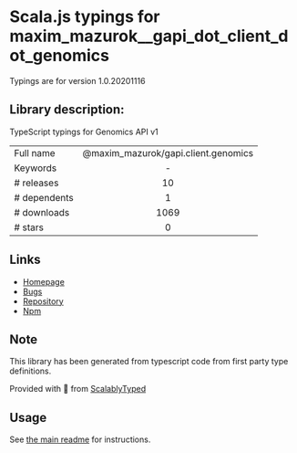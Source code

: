 
# Scala.js typings for maxim_mazurok__gapi_dot_client_dot_genomics

Typings are for version 1.0.20201116

## Library description:
TypeScript typings for Genomics API v1

|                    |                 |
| ------------------ | :-------------: |
| Full name          | @maxim_mazurok/gapi.client.genomics |
| Keywords           | - |
| # releases         | 10 |
| # dependents       | 1 |
| # downloads        | 1069 |
| # stars            | 0 |

## Links
- [Homepage](https://github.com/Maxim-Mazurok/google-api-typings-generator#readme)
- [Bugs](https://github.com/Maxim-Mazurok/google-api-typings-generator/issues)
- [Repository](https://github.com/Maxim-Mazurok/google-api-typings-generator)
- [Npm](https://www.npmjs.com/package/%40maxim_mazurok%2Fgapi.client.genomics)
    


## Note
This library has been generated from typescript code from first party type definitions.

Provided with :purple_heart: from [ScalablyTyped](https://github.com/oyvindberg/ScalablyTyped)

## Usage
See [the main readme](../../readme.md) for instructions.


